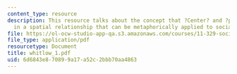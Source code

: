 ```yaml
---
content_type: resource
description: This resource talks about the concept that ?Center? and ?periphery? exist
  in a spatial relationship that can be metaphorically applied to social relationships.
file: https://ol-ocw-studio-app-qa.s3.amazonaws.com/courses/11-329-social-theory-and-the-city-fall-2005/6d6843e870899a17a52c2bbb70aa4863_whitlow_1.pdf
file_type: application/pdf
resourcetype: Document
title: whitlow_1.pdf
uid: 6d6843e8-7089-9a17-a52c-2bbb70aa4863
---
```

